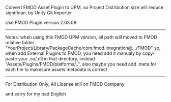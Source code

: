 Convert FMOD Asset Plugin to UPM, so Project Distribution size will reduce significan, by Unity Git Importer

Use FMOD Plugin version 2.03.08

<hr>
Notes:
when using this FMOD UPM version, all path will moved to FMOD relative folder "YourProject/Library/PackageCache/com.fmod.integration@.../FMOD"
so, when add External Plugins to FMOD, you need add it manualy by copy-paste your .so/.dll in that directory, instead "Assets/Plugins/FMOD/platforms/..",
also maybe you need add .meta for each file to makesure assets metadata is correct

<hr>
For Distribution Only, All License still on FMOD Company

and sorry for my bad English
